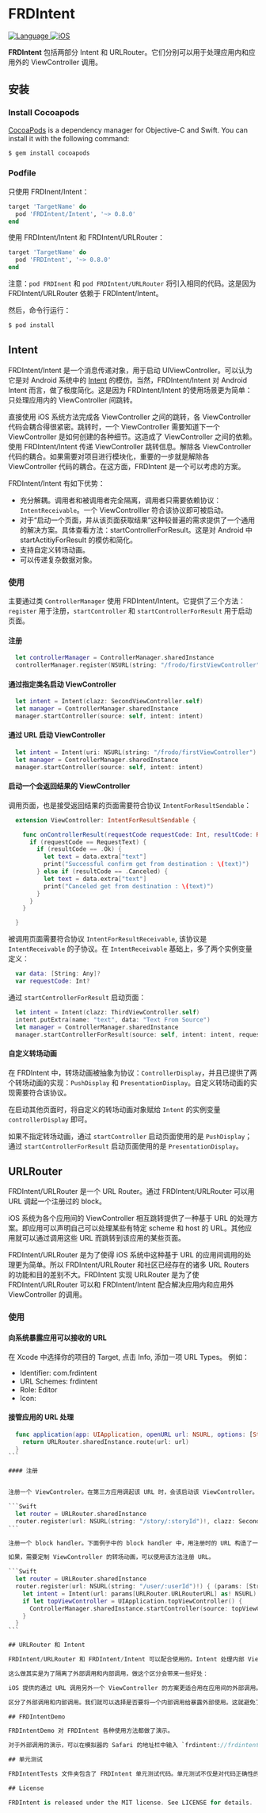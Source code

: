 # FRDIntent

[![Language](https://img.shields.io/badge/language-Swift%202-orange.svg)
](https://developer.apple.com/swift/)
[![iOS](https://img.shields.io/badge/iOS-8.0-green.svg)]()

**FRDIntent** 包括两部分 Intent 和 URLRouter。它们分别可以用于处理应用内和应用外的 ViewController 调用。

## 安装

### Install Cocoapods

[CocoaPods](http://cocoapods.org) is a dependency manager for Objective-C and Swift. You can install it with the following command:

```bash
$ gem install cocoapods
```

### Podfile

只使用 FRDInent/Intent：

```ruby
target 'TargetName' do
  pod 'FRDIntent/Intent', '~> 0.8.0'
end
```

使用 FRDIntent/Intent 和 FRDIntent/URLRouter：

```ruby
target 'TargetName' do
  pod 'FRDIntent', '~> 0.8.0'
end
```

注意：`pod FRDInent` 和 `pod FRDIntent/URLRouter` 将引入相同的代码。这是因为 FRDIntent/URLRouter 依赖于 FRDIntent/Intent。

然后，命令行运行：

```bash
$ pod install
```

## Intent

FRDIntent/Intent 是一个消息传递对象，用于启动 UIViewController。可以认为它是对 Android 系统中的 [Intent](https://developer.android.com/guide/components/intents-filters.html) 的模仿。当然，FRDIntent/Intent 对 Android Intent 而言，做了极度简化。这是因为 FRDIntent/Intent 的使用场景更为简单：只处理应用内的  ViewController 间跳转。

直接使用 iOS 系统方法完成各 ViewController 之间的跳转，各 ViewController 代码会耦合得很紧密。跳转时，一个 ViewController 需要知道下一个 ViewController 是如何创建的各种细节。这造成了 ViewController 之间的依赖。使用 FRDIntent/Intent 传递 ViewController 跳转信息。解除各 ViewController 代码的耦合。如果需要对项目进行模块化，重要的一步就是解除各 ViewController 代码的耦合。在这方面，FRDIntent 是一个可以考虑的方案。

FRDIntent/Intent 有如下优势：

- 充分解耦。调用者和被调用者完全隔离，调用者只需要依赖协议：`IntentReceivable`。一个 ViewControlller 符合该协议即可被启动。
- 对于“启动一个页面，并从该页面获取结果”这种较普遍的需求提供了一个通用的解决方案。具体查看方法：startControllerForResult。这是对 Android 中 startActitiyForResult 的模仿和简化。
- 支持自定义转场动画。
- 可以传递复杂数据对象。

### 使用

主要通过类 `ControllerManager` 使用 FRDIntent/Intent。它提供了三个方法：`register` 用于注册，`startController` 和 `startControllerForResult` 用于启动页面。

#### 注册

```Swift
  let controllerManager = ControllerManager.sharedInstance
  controllerManager.register(NSURL(string: "/frodo/firstViewController")!, clazz: FirstViewController.self)
```

#### 通过指定类名启动 ViewController

```Swift
  let intent = Intent(clazz: SecondViewController.self)
  let manager = ControllerManager.sharedInstance
  manager.startController(source: self, intent: intent)
```

#### 通过 URL 启动 ViewController

```Swift
  let intent = Intent(uri: NSURL(string: "/frodo/firstViewController")!)
  let manager = ControllerManager.sharedInstance
  manager.startController(source: self, intent: intent)
```

#### 启动一个会返回结果的 ViewController

调用页面，也是接受返回结果的页面需要符合协议 `IntentForResultSendable`：

```Swift
  extension ViewController: IntentForResultSendable {

    func onControllerResult(requestCode requestCode: Int, resultCode: ResultCode, data: Intent) {
      if (requestCode == RequestText) {
        if (resultCode == .Ok) {
          let text = data.extra["text"]
          print("Successful confirm get from destination : \(text)")
        } else if (resultCode == .Canceled) {
          let text = data.extra["text"]
          print("Canceled get from destination : \(text)")
        }
      }
    }

  }
```

被调用页面需要符合协议 `IntentForResultReceivable`, 该协议是 `IntentReceivable` 的子协议。在 `IntentReceivable` 基础上，多了两个实例变量定义：

```Swift
  var data: [String: Any]?
  var requestCode: Int?
```

通过 `startControllerForResult` 启动页面：

```Swift
  let intent = Intent(clazz: ThirdViewController.self)
  intent.putExtra(name: "text", data: "Text From Source")
  let manager = ControllerManager.sharedInstance
  manager.startControllerForResult(source: self, intent: intent, requestCode: RequestText)
```

#### 自定义转场动画

在 FRDIntent 中，转场动画被抽象为协议：`ControllerDisplay`，并且已提供了两个转场动画的实现：`PushDisplay` 和 `PresentationDisplay`。自定义转场动画的实现需要符合该协议。

在启动其他页面时，将自定义的转场动画对象赋给 `Intent` 的实例变量 `controllerDisplay` 即可。

如果不指定转场动画，通过 `startController` 启动页面使用的是 `PushDisplay`；通过 `startControllerForResult` 启动页面使用的是 `PresentationDisplay`。


## URLRouter

FRDIntent/URLRouter 是一个 URL Router。通过 FRDIntent/URLRouter 可以用 URL 调起一个注册过的 block。

iOS 系统为各个应用间的 ViewController 相互跳转提供了一种基于 URL 的处理方案。即应用可以声明自己可以处理某些有特定 scheme 和 host 的 URL。其他应用就可以通过调用这些 URL 而跳转到该应用的某些页面。

FRDIntent/URLRouter 是为了使得 iOS 系统中这种基于 URL 的应用间调用的处理更为简单。所以 FRDIntent/URLRouter 和社区已经存在的诸多 URL Routers 的功能和目的差别不大。FRDIntent 实现 URLRouter 是为了使 FRDIntent/URLRouter 可以和 FRDIntent/Intent 配合解决应用内和应用外 ViewController 的调用。

### 使用

#### 向系统暴露应用可以接收的 URL

在 Xcode 中选择你的项目的 Target, 点击 Info, 添加一项 URL Types。
例如：

- Identifier: com.frdintent
- URL Schemes: frdintent
- Role: Editor
- Icon:

#### 接管应用的 URL 处理

````Swift
  func application(app: UIApplication, openURL url: NSURL, options: [String : AnyObject]) -> Bool {
    return URLRouter.sharedInstance.route(url: url)
  }
```

#### 注册


注册一个 ViewControler。在第三方应用调起该 URL 时，会该启动该 ViewController。该 ViewController 的进入动画为 Push 横滑进入方式。

```Swift
  let router = URLRouter.sharedInstance
  router.register(url: NSURL(string: "/story/:storyId")!, clazz: SecondViewController.self)
```

注册一个 block handler。下面例子中的 block handler 中，用注册时的 URL 构造了一个 Intent，并将该 Intent 送出。ControllerManager 会处理这个 Intent。看是否有合适的 ViewController 可以被启动。

如果，需要定制 ViewController 的转场动画，可以使用该方法注册 URL。

```Swift
  let router = URLRouter.sharedInstance
  router.register(url: NSURL(string: "/user/:userId")!) { (params: [String: Any]) in
    let intent = Intent(url: params[URLRouter.URLRouterURL] as! NSURL)
    if let topViewController = UIApplication.topViewController() {
      ControllerManager.sharedInstance.startController(source: topViewController, intent: intent)
    }
  }
```

## URLRouter 和 Intent

FRDIntent/URLRouter 和 FRDIntent/Intent 可以配合使用的。Intent 处理内部 ViewController 跳转；URLRouter 负责外部调用。在 FRDIntent/URLRouter 的实现中，FRDIntent/URLRouter 只是起了暴露外部调用入口，接收外部调用的作用。在应用内，仍然是通过 FRDIntent/Intent 启动 ViewController。

这么做其实是为了隔离了外部调用和内部调用，做这个区分会带来一些好处：

iOS 提供的通过 URL 调用另外一个 ViewController 的方案更适合用在应用间的外部调用。iOS 系统中应用之间的隔离是清晰而明确的，通过 URL 传递信息是合适的。但如果内部调用也使用 URL 传递信息，就会会带来诸多限制。Intent 更适合内部调用的场景。通过 Intent，可以传递复杂数据对象，可以较容易地定义转场动画。

区分了外部调用和内部调用。我们就可以选择是否要将一个内部调用给暴露外部使用。这就避免了使用 URL 的方案中，本质上是内部额调用也暴露给应用外部了。

## FRDIntentDemo

FRDIntentDemo 对 FRDIntent 各种使用方法都做了演示。

对于外部调用的演示，可以在模拟器的 Safari 的地址栏中输入 `frdintent://frdintent.com/user/123`。正常情况下，访问该 URL 将会启动 FRDIntentDemo，并进入 FirstViewController。

## 单元测试

FRDIntentTests 文件夹包含了 FRDIntent 单元测试代码。单元测试不仅是对代码正确性的验证，也是查看如何使用 FRDIntent 的良好示例。

## License

FRDIntent is released under the MIT license. See LICENSE for details.
